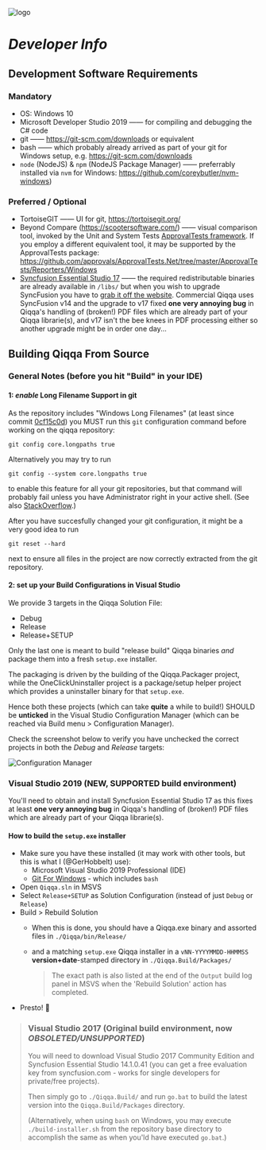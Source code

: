 ![logo](../../blob/master/icons/Application/Qiqqa.png) 
# *Developer Info*

## Development Software Requirements

### Mandatory

- OS: Windows 10
- Microsoft Developer Studio 2019  —— for compiling and debugging the C# code
- git —— https://git-scm.com/downloads or equivalent
- bash —— which probably already arrived as part of your git for Windows setup, e.g. https://git-scm.com/downloads
- `node` (NodeJS) & `npm` (NodeJS Package Manager) —— preferrably installed via `nvm` for Windows: https://github.com/coreybutler/nvm-windows)


### Preferred / Optional

- TortoiseGIT —— UI for git, https://tortoisegit.org/
- Beyond Compare (https://scootersoftware.com/) —— visual comparison tool, invoked by the Unit and System Tests [ApprovalTests framework](https://github.com/approvals/ApprovalTests.Net). If you employ a different equivalent tool, it may be supported by the ApprovalTests package: https://github.com/approvals/ApprovalTests.Net/tree/master/ApprovalTests/Reporters/Windows
- [Syncfusion Essential Studio 17](https://www.syncfusion.com/wpf-ui-controls) —— the required redistributable binaries are already available in `/libs/` but when you wish to upgrade SyncFusion you have to [grab it off the website](https://www.syncfusion.com/wpf-ui-controls). Commercial Qiqqa uses SyncFusion v14 and the upgrade to v17 fixed **one very annoying bug** in Qiqqa's handling of (broken!) PDF files which are already part of your Qiqqa librarie(s), and v17 isn't the bee knees in PDF processing either so another upgrade might be in order one day...



## Building Qiqqa From Source

### General Notes (before you hit "Build" in your IDE)

#### 1: *enable* Long Filename Support in git

As the repository includes "Windows Long Filenames" (at least since commit [0cf15c0d](https://github.com/GerHobbelt/qiqqa-open-source/commit/0cf15c0d4d9377e80ddafd3063cbef038701bb3e)) you MUST run this `git` configuration
command before working on the qiqqa repository:

    git config core.longpaths true

Alternatively you may try to run

    git config --system core.longpaths true

to enable this feature for all your git repositories, but that command will probably fail unless you have Administrator
right in your active shell. (See also [StackOverflow](https://stackoverflow.com/questions/22575662/filename-too-long-in-git-for-windows).)

After you have succesfully changed your git configuration, it might be a very good idea to run

    git reset --hard

next to ensure all files in the project are now correctly extracted from the git repository.

#### 2: set up your Build Configurations in Visual Studio

We provide 3 targets in the Qiqqa Solution File:

- Debug
- Release
- Release+SETUP

Only the last one is meant to build "release build" Qiqqa binaries *and* package them into a fresh `setup.exe` installer.

The packaging is driven by the building of the Qiqqa.Packager project, while the OneClickUninstaller project is a package/setup helper project which provides a uninstaller binary for that `setup.exe`.

Hence both these projects (which can take **quite** a while to build!) SHOULD be **unticked** in the Visual Studio Configuration Manager (which can be reached via Build menu > Configuration Manager).

Check the screenshot below to verify you have unchecked the correct projects in both the *Debug* and *Release* targets:

![Configuration Manager](.docs/images/devinfcm.png) 



### Visual Studio 2019 (NEW, SUPPORTED build environment)

You'll need to obtain and install Syncfusion Essential Studio 17 as this fixes at least **one very annoying bug** in Qiqqa's handling of (broken!) PDF files which are already part of your Qiqqa librarie(s).

#### How to build the `setup.exe` installer

- Make sure you have these installed (it may work with other tools, but this is what I (@GerHobbelt) use):
  + Microsoft Visual Studio 2019 Professional (IDE)
  + [Git For Windows](https://gitforwindows.org/) - which includes `bash`
- Open `Qiqqa.sln` in MSVS
- Select `Release+SETUP` as Solution Configuration (instead of just `Debug` or `Release`)
- Build > Rebuild Solution
  + When this is done, you should have a Qiqqa.exe binary and assorted files in `./Qiqqa/bin/Release/` 
  + and a matching `setup.exe` Qiqqa installer in a `vNN-YYYYMMDD-HHMMSS` **version+date**-stamped directory in `./Qiqqa.Build/Packages/` 
  
    > The exact path is also listed at the end of the `Output` build log panel in MSVS when the 'Rebuild Solution' action has completed.
- Presto! 🎉 




>
> ### Visual Studio 2017 (Original build environment, now *OBSOLETED/UNSUPPORTED*)
> 
> You will need to download Visual Studio 2017 Community Edition and Syncfusion Essential Studio 14.1.0.41 (you can get a free evaluation key from syncfusion.com - works for single developers for private/free projects).
>   
> Then simply go to `./Qiqqa.Build/` and run `go.bat` to build the latest version into the `Qiqqa.Build/Packages` directory.
> 
> (Alternatively, when using `bash` on Windows, you may execute `./build-installer.sh` from the repository base directory to accomplish the same as when you'ld have executed `go.bat`.)
> 
  

